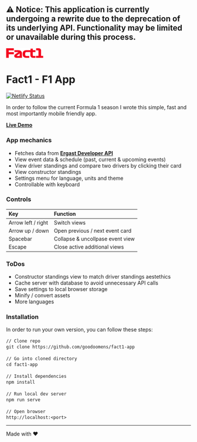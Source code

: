 ## ⚠️ Notice: This application is currently undergoing a rewrite due to the deprecation of its underlying API. Functionality may be limited or unavailable during this process.

<img alt="Schlitterio Logo" src="src/assets/fact1_logo.png" width="20%" />

# Fact1 - F1 App

[![Netlify Status](https://api.netlify.com/api/v1/badges/31493c86-691a-4511-9260-63e6dfa3b3a4/deploy-status)](https://app.netlify.com/sites/fact1/deploys)

In order to follow the current Formula 1 season I wrote this simple, fast and most importantly mobile friendly app.

**[Live Demo](https://fact1.netlify.app/)**

### App mechanics

- Fetches data from **[Ergast Developer API](https://ergast.com/mrd/)**
- View event data & schedule (past, current & upcoming events)
- View driver standings and compare two drivers by clicking their card
- View constructor standings
- Settings menu for language, units and theme
- Controllable with keyboard

### Controls

| Key                | Function                         |
| :----------------- | :------------------------------- |
| Arrow left / right | Switch views                     |
| Arrow up / down    | Open previous / next event card  |
| Spacebar           | Collapse & uncollpase event view |
| Escape             | Close active additional views    |

### ToDos

- Constructor standings view to match driver standings aestethics
- Cache server with database to avoid unnecessary API calls
- Save settings to local browser storage
- Minify / convert assets
- More languages

### Installation

In order to run your own version, you can follow these steps:

```
// Clone repo
git clone https://github.com/goodoomens/fact1-app

// Go into cloned directory
cd fact1-app

// Install dependencies
npm install

// Run local dev server
npm run serve

// Open browser
http://localhost:<port>
```

---

Made with ♥
